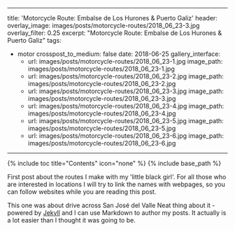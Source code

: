 ---
title: 'Motorcycle Route: Embalse de Los Hurones & Puerto Galiz'
header:
  overlay_image: images/posts/motorcycle-routes/2018_06_23-3.jpg
  overlay_filter: 0.25
excerpt: "Motorcycle Route: Embalse de Los Hurones & Puerto Galiz"
tags:
- motor
crosspost_to_medium: false
date: 2018-06-25
gallery_interface:
  - url: images/posts/motorcycle-routes/2018_06_23-1.jpg
    image_path: images/posts/motorcycle-routes/2018_06_23-1.jpg
  - url: images/posts/motorcycle-routes/2018_06_23-2.jpg
    image_path: images/posts/motorcycle-routes/2018_06_23-2.jpg
  - url: images/posts/motorcycle-routes/2018_06_23-3.jpg
    image_path: images/posts/motorcycle-routes/2018_06_23-3.jpg
  - url: images/posts/motorcycle-routes/2018_06_23-4.jpg
    image_path: images/posts/motorcycle-routes/2018_06_23-4.jpg
  - url: images/posts/motorcycle-routes/2018_06_23-5.jpg
    image_path: images/posts/motorcycle-routes/2018_06_23-5.jpg
  - url: images/posts/motorcycle-routes/2018_06_23-6.jpg
    image_path: images/posts/motorcycle-routes/2018_06_23-6.jpg
 ---

{% include toc title="Contents" icon="none" %}
{% include base_path %}

First post about the routes I make with my 'little black girl'.
For all those who are interested in locations I will try to link the names with webpages, so you can follow websites while you are reading this post.

This one was about drive across San José del Valle  Neat thing about it - powered by [Jekyll](http://jekyllrb.com) and I can use Markdown to author my posts. It actually is a lot easier than I thought it was going to be.
